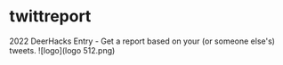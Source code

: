 # twittreport
2022 DeerHacks Entry - Get a report based on your (or someone else's) tweets.
![logo](logo 512.png)
